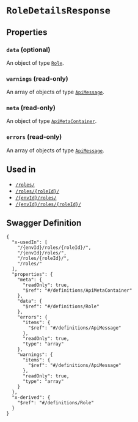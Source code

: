 # `RoleDetailsResponse` #







## Properties ##

### `data` (optional) ###




An object of type [`Role`](./../definitions/Role.mkd).



### `warnings` (read-only) ###




An array of 
objects of type [`ApiMessage`](./../definitions/ApiMessage.mkd).


### `meta` (read-only) ###




An object of type [`ApiMetaContainer`](./../definitions/ApiMetaContainer.mkd).



### `errors` (read-only) ###




An array of 
objects of type [`ApiMessage`](./../definitions/ApiMessage.mkd).




## Used in ##

  + [`/roles/`](./../rest/api/v1beta0/account/roles/)
  + [`/roles/{roleId}/`](./../rest/api/v1beta0/account/roles/{roleId}/)
  + [`/{envId}/roles/`](./../rest/api/v1beta0/user/{envId}/roles/)
  + [`/{envId}/roles/{roleId}/`](./../rest/api/v1beta0/user/{envId}/roles/{roleId}/)

## Swagger Definition ##

    {
      "x-usedIn": [
        "/{envId}/roles/{roleId}/", 
        "/{envId}/roles/", 
        "/roles/{roleId}/", 
        "/roles/"
      ], 
      "properties": {
        "meta": {
          "readOnly": true, 
          "$ref": "#/definitions/ApiMetaContainer"
        }, 
        "data": {
          "$ref": "#/definitions/Role"
        }, 
        "errors": {
          "items": {
            "$ref": "#/definitions/ApiMessage"
          }, 
          "readOnly": true, 
          "type": "array"
        }, 
        "warnings": {
          "items": {
            "$ref": "#/definitions/ApiMessage"
          }, 
          "readOnly": true, 
          "type": "array"
        }
      }, 
      "x-derived": {
        "$ref": "#/definitions/Role"
      }
    }
